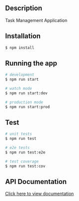 ## Description

Task Management Application

## Installation

```bash
$ npm install
```

## Running the app

```bash
# development
$ npm run start

# watch mode
$ npm run start:dev

# production mode
$ npm run start:prod
```
## Test

```bash
# unit tests
$ npm run test

# e2e tests
$ npm run test:e2e

# test coverage
$ npm run test:cov
```
## API Documentation
[Click here to view documentation](https://documenter.getpostman.com/view/15572238/2s83zgvQoy)